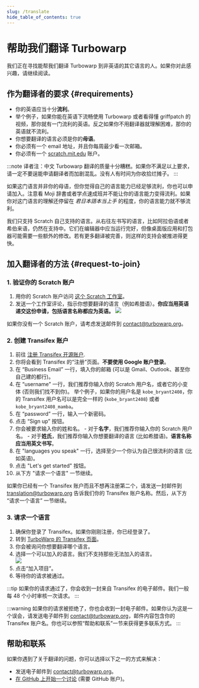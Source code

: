 ```yaml
---
slug: /translate
hide_table_of_contents: true
---
```


# 帮助我们翻译 Turbowarp

我们正在寻找能帮我们翻译 Turbowarp 到非英语的其它语言的人。如果你对此感兴趣，请继续阅读。

## 作为翻译者的要求 {#requirements}

 - 你的英语应当十分**流利**。
 - 举个例子，如果你能在英语下流畅使用 Turbowarp 或者看得懂 griffpatch 的视频，那你就有一门流利的英语。反之如果你不用翻译器就理解困难，那你的英语就不流利。
 - 你想要翻译的语言必须是你的**母语**。
 - 你必须有一个 email 地址，并且你每周最少看一次邮箱。
 - 你必须有一个 [scratch.mit.edu](https://scratch.mit.edu/) 账户。

:::note
译者注：中文 Turbowarp 翻译的质量十分糟糕。如果你不满足以上要求，请一定不要逞能申请翻译者而加剧混乱。没有人有时间为你收拾烂摊子。
:::

如果这门语言并非你的母语，但你觉得自己的语言能力已经足够流利，你也可以申请加入。注意看 Moji 辞書或者学点速成班并不能让你的语言能力变得流利。如果你对这门语言的理解还停留在 *君日本語本当上手* 的程度，你的语言能力就不够流利。

我们只支持 Scratch 自己支持的语言。从右往左书写的语言，比如阿拉伯语或者希伯来语，仍然在支持中。它们在编辑器中应当运行完好，但像桌面版应用和打包器可能需要一些额外的修改。若有更多翻译被完善，则这样的支持会被推进得更快。

## 加入翻译者的方法 {#request-to-join}

### 1. 验证你的 Scratch 账户

1. 用你的 Scratch 账户访问 [这个 Scratch 工作室](https://scratch.mit.edu/studios/33665222/comments)。
2. 发送一个工作室评论，指示你想要翻译的语言（例如希腊语）。**你应当用英语递交这份申请，包括语言名称都应为英语。**
    ![](./assets/scratch-req-language.png)

如果你没有一个 Scratch 账户，请考虑发送邮件到 contact@turbowarp.org。

### 2. 创建 Transifex 账户

1. 前往 [注册 Transifex 开源账户](https://app.transifex.com/signup/open-source/?join_org=turbowarp&join_project=turbowarp).  
2. 你将会看到 Transifex 的“注册”页面。**不要使用 Google 账户登录**。
3. 在 “Business Email” 一行，填入你的邮箱 (可以是 Gmail、Outlook、甚至你自己建的都行)。
4. 在 “username” 一行，我们推荐你输入你的 Scratch 用户名，或者它的小变体 (否则我们找不到你)。
举个例子，如果你的用户名是 `kobe_bryant2408`，你的 Transifex 用户名可以是完全一样的 (`kobe_bryant2408`) 或者 `kobe_bryant2408_mamba`。
1. 在 “password” 一行，输入一个新密码。
2. 点击 “Sign up” 按钮。
3. 你会被要求输入你的姓和名。
\- 对于**名字**，我们推荐你输入你的 Scratch 用户名。
\- 对于**姓氏**，我们推荐你输入你想要翻译的语言 (比如希腊语)。**语言名称应当用英文书写**。
1. 在 "languages you speak" 一行，选择至少一个你认为自己很流利的语言 (比如英语)。
2. 点击 "Let's get started" 按钮。
3. 从下方 "请求一个语言" 一节继续。

如果你已经有一个 Transifex 账户而且不想再注册第二个，请发送一封邮件到 translation@turbowarp.org 告诉我们你的 Transifex 账户名称。然后，从下方 “请求一个语言” 一节继续。

### 3. 请求一个语言

1. 确保你登录了 Transifex。如果你刚刚注册，你已经登录了。
2. 转到 [TurboWarp 的 Transifex 页面](https://app.transifex.com/join/?o=turbowarp&p=turbowarp&t=opensource)。
3. 你会被询问你想要翻译哪个语言。
4. 选择一个可以加入的语言。我们不支持那些无法加入的语言。  
    ![](./assets/transifex-req-language.png)
5. 点击“加入项目”。
6. 等待你的请求被通过。

:::tip
如果你的请求通过了，你会收到一封来自 Transifex 的电子邮件。我们一般每 48 个小时审核一次请求。
:::

:::warning
如果你的请求被拒绝了，你也会收到一封电子邮件。如果你认为这是一个误会，请发送电子邮件到 contact@turbowarp.org，邮件内容包含你的 Transifex 账户名。你也可以参照“帮助和联系”一节来获得更多联系方式。
:::

## 帮助和联系

如果你遇到了关于翻译的问题，你可以选择以下之一的方式来解决：

 - 发送电子邮件到 contact@turbowarp.org。
 - [在 GitHub 上开始一个讨论](https://github.com/TurboWarp/scratch-gui/discussions) (需要 GitHub 账户)。
